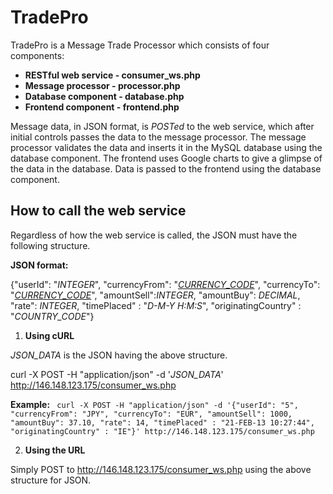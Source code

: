 # TradePro
TradePro is a Message Trade Processor which consists of four components:
* **RESTful web service - consumer_ws.php**
* **Message processor - processor.php**
* **Database component - database.php**
* **Frontend component - frontend.php**
 
Message data, in JSON format, is *POSTed* to the web service, which after initial controls passes the data to the message processor. The message processor validates the data and inserts it in the MySQL database using the database component. The frontend uses Google charts to give a glimpse of the data in the database. Data is passed to the frontend using the database component.

How to call the web service
-------------------

Regardless of how the web service is called, the JSON must have the following structure.

**JSON format:**

   {"userId": "*INTEGER*", "currencyFrom": "*[CURRENCY_CODE](http://www.nationsonline.org/oneworld/currencies.htm)*", "currencyTo": "*[CURRENCY_CODE](http://www.worldatlas.com/aatlas/ctycodes.htm)*", "amountSell":*INTEGER*, "amountBuy": *DECIMAL*, "rate": *INTEGER*, "timePlaced" : "*D-M-Y H:M:S*", "originatingCountry" : "*COUNTRY_CODE*"}

 1.   **Using cURL**

 *JSON_DATA* is the JSON having the above structure.
 
  curl -X POST -H "application/json" -d '*JSON_DATA*' http://146.148.123.175/consumer_ws.php
  
   **Example:**
``` curl -X POST -H "application/json" -d '{"userId": "5", "currencyFrom": "JPY", "currencyTo": "EUR", "amountSell": 1000, "amountBuy": 37.10, "rate": 14, "timePlaced" : "21-FEB-13 10:27:44", "originatingCountry" : "IE"}' http://146.148.123.175/consumer_ws.php```

 2.    **Using the URL**
 
 Simply POST to http://146.148.123.175/consumer_ws.php using the above structure for JSON.




